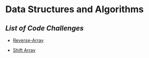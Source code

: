 # Data Structures and Algorithms

## ***List of Code Challenges***

* [Reverse-Array](https://github.com/ammarBadwan-401-advanced-javascript/data-structures-and-algorithms/tree/master/challenges/arrayReverse)

* [Shift Array](https://github.com/ammarBadwan-401-advanced-javascript/data-structures-and-algorithms/tree/master/challenges/arrayShift)

